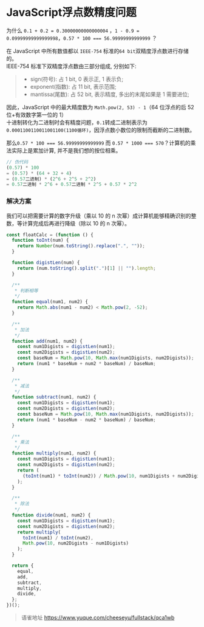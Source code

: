 # JavaScript浮点数精度问题
为什么 `0.1 + 0.2 = 0.30000000000000004` ，`1 - 0.9 = 0.09999999999999998`，`0.57 * 100 === 56.99999999999999` ？

在 JavaScript 中所有数值都以 `IEEE-754` 标准的`64 bit`双精度浮点数进行存储的。  
IEEE-754 标准下双精度浮点数由三部分组成, 分别如下:

> - sign(符号): 占 1 bit, 0 表示正, 1 表示负;
> - exponent(指数): 占 11 bit, 表示范围;
> - mantissa(尾数): 占 52 bit, 表示精度, 多出的末尾如果是 1 需要进位;

因此，JavaScript 中的最大精度数为 `Math.pow(2, 53) - 1`（64 位浮点的后 52 位+有效数字第一位的 1）  
十进制转化为二进制时会有精度问题，`0.1`转成二进制表示为`0.0001100110011001100(1100循环)`，因浮点数小数位的限制而截断的二进制数。

那么`0.57 * 100 === 56.99999999999999` 而 `0.57 * 1000 === 570`？计算机的乘法实际上是累加计算, 并不是我们想的按位相乘。

```javascript
// 伪代码
(0.57) * 100
= (0.57) * (64 + 32 + 4)
= (0.57二进制) * (2^6 + 2^5 + 2^2)
= 0.57二进制 * 2^6 + 0.57二进制 * 2^5 + 0.57 * 2^2
```

### 解决方案

我们可以把需要计算的数字升级（乘以 10 的 n 次幂）成计算机能够精确识别的整数，等计算完成后再进行降级（除以 10 的 n 次幂）。

```javascript
const floatCalc = (function () {
  function toInt(num) {
    return Number(num.toString().replace(".", ""));
  }

  function digistLen(num) {
    return (num.toString().split(".")[1] || "").length;
  }

  /**
   * 判断相等
   */
  function equal(num1, num2) {
    return Math.abs(num1 - num2) < Math.pow(2, -52);
  }

  /**
   * 加法
   */
  function add(num1, num2) {
    const num1Digists = digistLen(num1);
    const num2Digists = digistLen(num2);
    const baseNum = Math.pow(10, Math.max(num1Digists, num2Digists));
    return (num1 * baseNum + num2 * baseNum) / baseNum;
  }

  /**
   * 减法
   */
  function subtract(num1, num2) {
    const num1Digists = digistLen(num1);
    const num2Digists = digistLen(num2);
    const baseNum = Math.pow(10, Math.max(num1Digists, num2Digists));
    return (num1 * baseNum - num2 * baseNum) / baseNum;
  }

  /**
   * 乘法
   */
  function multiply(num1, num2) {
    const num1Digists = digistLen(num1);
    const num2Digists = digistLen(num2);
    return (
      (toInt(num1) * toInt(num2)) / Math.pow(10, num1Digists + num2Digists)
    );
  }

  /**
   * 除法
   */
  function divide(num1, num2) {
    const num1Digists = digistLen(num1);
    const num2Digists = digistLen(num2);
    return multiply(
      toInt(num1) / toInt(num2),
      Math.pow(10, num2Digists - num1Digists)
    );
  }

  return {
    equal,
    add,
    subtract,
    multiply,
    divide,
  };
})();
```
  
> 语雀地址 https://www.yuque.com/cheeseyu/fullstack/qca1wb